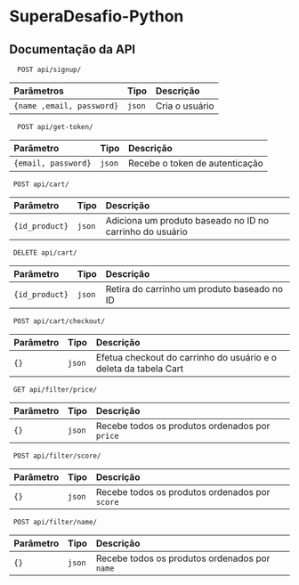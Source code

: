 # SuperaDesafio-Python

## Documentação da API

  ```
    POST api/signup/
  ``` 


| Parâmetros   | Tipo       | Descrição                           |
| :---------- | :--------- | :---------------------------------- |
| `{name ,email, password}` | `json` | Cria o usuário|


```
  POST api/get-token/
```

| Parâmetro   | Tipo       | Descrição                                   |
| :---------- | :--------- | :------------------------------------------ |
| `{email, password}`      | `json` | Recebe o token de autenticação|


```
 POST api/cart/
```
| Parâmetro   | Tipo       | Descrição                                   |
| :---------- | :--------- | :------------------------------------------ |
|    `{id_product}`   | `json` |Adiciona um produto baseado no ID no carrinho do usuário|

```
 DELETE api/cart/
```
| Parâmetro   | Tipo       | Descrição                                   |
| :---------- | :--------- | :------------------------------------------ |
| `{id_product}`      | `json` |Retira do carrinho um produto baseado no ID|

```
 POST api/cart/checkout/
```
| Parâmetro   | Tipo       | Descrição                                   |
| :---------- | :--------- | :------------------------------------------ |
| `{}`      | `json` |Efetua checkout do carrinho do usuário e o deleta da tabela Cart|

```
 GET api/filter/price/
```
| Parâmetro   | Tipo       | Descrição                                   |
| :---------- | :--------- | :------------------------------------------ |
| `{}`      | `json` |Recebe todos os produtos ordenados por `price`|

```
 POST api/filter/score/
```
| Parâmetro   | Tipo       | Descrição                                   |
| :---------- | :--------- | :------------------------------------------ |
| `{}`      | `json` |Recebe todos os produtos ordenados por `score`|

```
 POST api/filter/name/
```
| Parâmetro   | Tipo       | Descrição                                   |
| :---------- | :--------- | :------------------------------------------ |
| `{}`      | `json` |Recebe todos os produtos ordenados por `name`|

